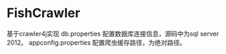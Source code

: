 # FishCrawler
基于crawler4j实现
db.properties 配置数据库连接信息，源码中为sql server 2012。
appconfig.properties 配置爬虫缓存路径，为绝对路径。

